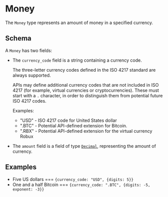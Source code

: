 # Money

The `Money` type represents an amount of money in a specified currency.

## Schema

A `Money` has two fields:

- The `currency_code` field is a string containing a currency code.

  The three-letter currency codes defined in the ISO 4217 standard are always
  supported.

  APIs may define additional currency codes that are not included in ISO 4217
  (for example, virtual currencies or cryptocurrencies). These must start with
  a `.` character, in order to distinguish them from potential future ISO 4217
  codes.

  Examples:

  - "USD" - ISO 4217 code for United States dollar
  - ".BTC" - Potential API-defined extension for Bitcoin.
  - ".RBX" - Potential API-defined extension for the virtual currency Robux

- The `amount` field is a field of type [`Decimal`][], representing the amount
  of currency.

## Examples

- Five US dollars === `{currency_code: "USD", {digits: 5}}`
- One and a half Bitcoin ===
  `{currency_code: ".BTC", {digits: -5, exponent: -3}}`

<!--prettier-ignore-start-->
[`Decimal`]: ./decimal.md
<!--prettier-ignore-end-->
